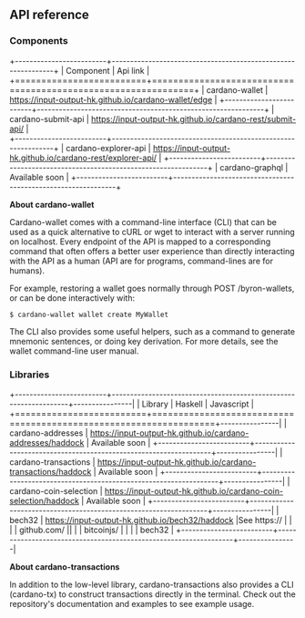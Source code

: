 ## API reference 

### Components

+-------------------------+--------------------------------------------------------------+
|        Component        |                     Api link                                 |
+=========================+==============================================================+
| cardano-wallet          | https://input-output-hk.github.io/cardano-wallet/edge        | 
+-------------------------+--------------------------------------------------------------+
| cardano-submit-api      | https://input-output-hk.github.io/cardano-rest/submit-api/   |  
+-------------------------+--------------------------------------------------------------+
| cardano-explorer-api    | https://input-output-hk.github.io/cardano-rest/explorer-api/ | 
+-------------------------+--------------------------------------------------------------+
| cardano-graphql         |                    Available soon                            |
+-------------------------+--------------------------------------------------------------+

**About cardano-wallet**

Cardano-wallet comes with a command-line interface (CLI) that can be used as a quick alternative to cURL or wget to interact with a server running on localhost. Every endpoint of the API is mapped to a corresponding command that often offers a better user experience than directly interacting with the API as a human (API are for programs, command-lines are for humans).

For example, restoring a wallet goes normally through POST /byron-wallets, or can be done interactively with:

`$ cardano-wallet wallet create MyWallet`

The CLI also provides some useful helpers, such as a command to generate mnemonic sentences, or doing key derivation. For more details, see the wallet command-line user manual.


### Libraries

+-------------------------+------------------------------------------------------------------+----------------|
|       Library           |                     Haskell                                      | Javascript     |
+=========================+==================================================================+----------------|
| cardano-addresses       | https://input-output-hk.github.io/cardano-addresses/haddock      | Available soon |
+-------------------------+------------------------------------------------------------------+----------------|
| cardano-transactions    | https://input-output-hk.github.io/cardano-transactions/haddock   | Available soon |
+-------------------------+------------------------------------------------------------------+----------------|
| cardano-coin-selection  | https://input-output-hk.github.io/cardano-coin-selection/haddock | Available soon |
+-------------------------+------------------------------------------------------------------+----------------|
| bech32                  | https://input-output-hk.github.io/bech32/haddock                 |See https://    |
|                         |                                                                  | github.com/    ||                         |                                                                  | bitcoinjs/     |
|                         |                                                                  | bech32         |
+-------------------------+------------------------------------------------------------------+----------------|

**About cardano-transactions**

In addition to the low-level library, cardano-transactions also provides a CLI (cardano-tx) to construct transactions directly in the terminal. Check out the repository's documentation and examples to see example usage.